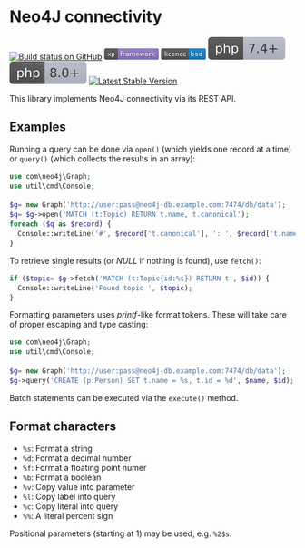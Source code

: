 Neo4J connectivity
==================

[![Build status on GitHub](https://github.com/xp-forge/neo4j/workflows/Tests/badge.svg)](https://github.com/xp-forge/neo4j/actions)
[![XP Framework Module](https://raw.githubusercontent.com/xp-framework/web/master/static/xp-framework-badge.png)](https://github.com/xp-framework/core)
[![BSD Licence](https://raw.githubusercontent.com/xp-framework/web/master/static/licence-bsd.png)](https://github.com/xp-framework/core/blob/master/LICENCE.md)
[![Requires PHP 7.4+](https://raw.githubusercontent.com/xp-framework/web/master/static/php-7_4plus.svg)](http://php.net/)
[![Supports PHP 8.0+](https://raw.githubusercontent.com/xp-framework/web/master/static/php-8_0plus.svg)](http://php.net/)
[![Latest Stable Version](https://poser.pugx.org/xp-forge/neo4j/version.svg)](https://packagist.org/packages/xp-forge/neo4j)

This library implements Neo4J connectivity via its REST API.

Examples
--------
Running a query can be done via `open()` (which yields one record at a time) or `query()` (which collects the results in an array):

```php
use com\neo4j\Graph;
use util\cmd\Console;

$g= new Graph('http://user:pass@neo4j-db.example.com:7474/db/data');
$q= $g->open('MATCH (t:Topic) RETURN t.name, t.canonical');
foreach ($q as $record) {
  Console::writeLine('#', $record['t.canonical'], ': ', $record['t.name']);
}
```

To retrieve single results (or *NULL* if nothing is found), use `fetch()`:

```php
if ($topic= $g->fetch('MATCH (t:Topic{id:%s}) RETURN t', $id)) {
  Console::writeLine('Found topic ', $topic);
}
```

Formatting parameters uses *printf*-like format tokens. These will take care of proper escaping and type casting:

```php
use com\neo4j\Graph;
use util\cmd\Console;

$g= new Graph('http://user:pass@neo4j-db.example.com:7474/db/data');
$g->query('CREATE (p:Person) SET t.name = %s, t.id = %d', $name, $id);
```

Batch statements can be executed via the `execute()` method.

Format characters
-----------------

* `%s`: Format a string
* `%d`: Format a decimal number
* `%f`: Format a floating point numer
* `%b`: Format a boolean
* `%v`: Copy value into parameter
* `%l`: Copy label into query
* `%c`: Copy literal into query
* `%%`: A literal percent sign

Positional parameters (starting at 1) may be used, e.g. `%2$s`.
